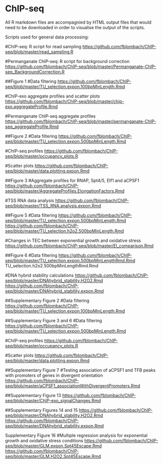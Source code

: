 # ChIP-seq
All R markdown files are accompagnied by HTML output files that would need to be downloaded in order to visualise the output of the scripts.


Scripts used for general data processing:

#ChIP-seq: R script for read sampling
https://github.com/fblombach/ChIP-seq/blob/master/read_sampling.R

#Permanganate ChIP-seq: R script for background correction
https://github.com/fblombach/ChIP-seq/blob/master/Permanganate-ChIP-seq_BackgroundCorrection.R



##Figure 1
#Data filtering
https://github.com/fblombach/ChIP-seq/blob/master/TU_selection.expon.100bpMinLength.Rmd

#ChIP-exo aggregate profiles and scatter plots
https://github.com/fblombach/ChIP-seq/blob/master/chip-exo.aggregateProfile.Rmd

#Permanganate ChIP-seq aggregate profiles
https://github.com/fblombach/ChIP-seq/blob/master/permanganate-ChIP-seq_aggregateProfile.Rmd

##Figure 2
#Data filtering
https://github.com/fblombach/ChIP-seq/blob/master/TU_selection.expon.500bpMinLength.Rmd

#ChIP-seq profiles
https://github.com/fblombach/ChIP-seq/blob/master/occupancy_plots.R

#Scatter plots
https://github.com/fblombach/ChIP-seq/blob/master/data.plotting.expon.Rmd

##Figure 3
#Aggregate profiles for RNAP, Spt4/5, Elf1 and aCPSF1
https://github.com/fblombach/ChIP-seq/blob/master/AggregateProfiles.ElongationFactors.Rmd

#TSS RNA data analysis
https://github.com/fblombach/ChIP-seq/blob/master/TSS_RNA.analysis.expon.Rmd

##Figure 5
#Data filtering
https://github.com/fblombach/ChIP-seq/blob/master/TU_selection.expon.500bpMinLength.Rmd
https://github.com/fblombach/ChIP-seq/blob/master/TU_selection.h2o2.500bpMinLength.Rmd

#Changes in TEC between exponential growth and oxidative stress
https://github.com/fblombach/ChIP-seq/blob/master/EI_comparison.Rmd


##Figure 6
#Data filtering
https://github.com/fblombach/ChIP-seq/blob/master/TU_selection.expon.500bpMinLengthRmd.Rmd
TU_selection.h2o2.500bpMinLengthRmd.Rmd

#DNA hybrid stability calculations
https://github.com/fblombach/ChIP-seq/blob/master/DNAhybrid_stability.H2O2.Rmd
https://github.com/fblombach/ChIP-seq/blob/master/DNAhybrid_stability.expon.Rmd


##Supplementary Figure 2
#Data filtering
https://github.com/fblombach/ChIP-seq/blob/master/TU_selection.expon.100bpMinLength.Rmd

##Supplementary Figure 3 and 6
#Data filtering
https://github.com/fblombach/ChIP-seq/blob/master/TU_selection.expon.500bpMinLength.Rmd

#ChIP-seq profiles
https://github.com/fblombach/ChIP-seq/blob/master/occupancy_plots.R

#Scatter plots
https://github.com/fblombach/ChIP-seq/blob/master/data.plotting.expon.Rmd

##Supplementary Figure 7
#Testing association of aCPSF1 and TFB peaks with promoters of genes in divergent orientation
https://github.com/fblombach/ChIP-seq/blob/master/aCPSF1_associationWithDivergentPromoters.Rmd

##Supplementary Figure 13
https://github.com/fblombach/ChIP-seq/blob/master/ChIP-exo_signalChanges.Rmd

##Supplementary Figures 14 and 15
https://github.com/fblombach/ChIP-seq/blob/master/DNAhybrid_stability.H2O2.Rmd
https://github.com/fblombach/ChIP-seq/blob/master/DNAhybrid_stability.expon.Rmd

Supplementary Figure 16
#Multiple regression analysis for exponential growth and oxidative stress conditions
https://github.com/fblombach/ChIP-seq/blob/master/GLM.expon.Spt45Escape.Rmd
https://github.com/fblombach/ChIP-seq/blob/master/GLM.H2O2.Spt45Escape.Rmd

